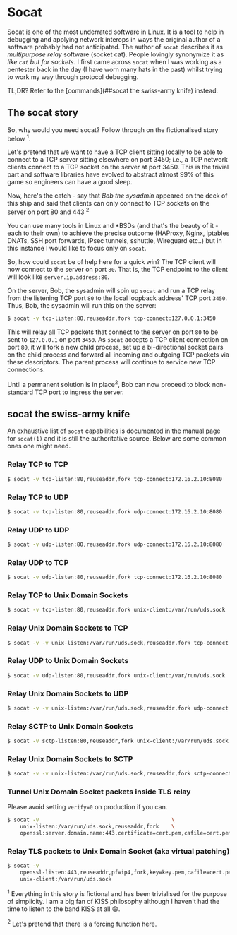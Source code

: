 # Socat

Socat is one of the most underrated software in Linux. It is a tool to help in debugging and applying network 
interops in ways the original author of a software probably had not anticipated. The author of `socat` describes it as
_multipurpose relay_ software (socket cat). People lovingly synonymize it as _like `cat` but for sockets_. I first came 
across `socat` when I was working as a pentester back in the day (I have worn many hats in the past) whilst 
trying to work my way through protocol debugging.
  
TL;DR? Refer to the [commands](##socat the swiss-army knife) instead.

## The socat story

So, why would you need socat? Follow through on the fictionalised story below <sup>1</sup>.

Let's pretend that we want to have a TCP client sitting locally to be able to connect to a TCP server sitting
elsewhere on port 3450; i.e., a TCP network clients connect to a TCP socket on the server at port 3450. 
This is the trivial part and software libraries have evolved to abstract almost 99% of this game so engineers can have
a good sleep.

Now, here's the catch - say that *Bob the sysadmin* appeared on the deck of this ship and said that clients can only connect
to TCP sockets on the server on port 80 and 443 <sup>2</sup>

You can use many tools in Linux and *BSDs (and that's the beauty of it - each to their own) to achieve the precise outcome 
(HAProxy, Nginx, iptables DNATs, SSH port forwards, IPsec tunnels, sshuttle, Wireguard etc..) but in this instance I
would like to focus only on `socat`.

So, how could `socat` be of help here for a quick win? The TCP client will now connect to the server on port `80`. 
That is, the TCP endpoint to the client will look like `server.ip.address:80`.

On the server, Bob, the sysadmin will spin up `socat` and run a TCP relay from the listening TCP port `80` to the local
loopback address' TCP port `3450`. Thus, Bob, the sysadmin will run this on the server:
```bash
$ socat -v tcp-listen:80,reuseaddr,fork tcp-connect:127.0.0.1:3450
```

This will relay all TCP packets that connect to the server on port `80` to be sent to `127.0.0.1` on port `3450`. As
`socat` accepts a TCP client connection on port `80`, it will fork a new child process, set up a bi-directional socket
pairs on the child process and forward all incoming and outgoing TCP packets via these descriptors. The parent process will
continue to service new TCP connections.

Until a permanent solution is in place<sup>2</sup>, Bob can now proceed to block non-standard TCP port to ingress the
server.

## socat the swiss-army knife

An exhaustive list of `socat` capabilities is documented in the manual page for `socat(1)` and it is 
still the authoritative source. Below are some common ones one might need.

### Relay TCP to TCP
```bash
$ socat -v tcp-listen:80,reuseaddr,fork tcp-connect:172.16.2.10:8080
```

### Relay TCP to UDP
```bash
$ socat -v tcp-listen:80,reuseaddr,fork udp-connect:172.16.2.10:8080
```

### Relay UDP to UDP
```bash
$ socat -v udp-listen:80,reuseaddr,fork udp-connect:172.16.2.10:8080
```

### Relay UDP to TCP
```bash
$ socat -v udp-listen:80,reuseaddr,fork tcp-connect:172.16.2.10:8080
```

### Relay TCP to Unix Domain Sockets
```bash
$ socat -v tcp-listen:80,reuseaddr,fork unix-client:/var/run/uds.sock
```

### Relay Unix Domain Sockets to TCP
```bash
$ socat -v -v unix-listen:/var/run/uds.sock,reuseaddr,fork tcp-connect:172.16.2.10:80
```

### Relay UDP to Unix Domain Sockets
```bash
$ socat -v udp-listen:80,reuseaddr,fork unix-client:/var/run/uds.sock
```

### Relay Unix Domain Sockets to UDP
```bash
$ socat -v -v unix-listen:/var/run/uds.sock,reuseaddr,fork udp-connect:172.16.2.10:80
```

### Relay SCTP to Unix Domain Sockets
```bash
$ socat -v sctp-listen:80,reuseaddr,fork unix-client:/var/run/uds.sock
```

### Relay Unix Domain Sockets to SCTP
```bash
$ socat -v -v unix-listen:/var/run/uds.sock,reuseaddr,fork sctp-connect:172.16.2.10:80
```

### Tunnel Unix Domain Socket packets inside TLS relay
Please avoid setting `verify=0` on production if you can.
```bash
$ socat -v                                          \
    unix-listen:/var/run/uds.sock,reuseaddr,fork    \
    openssl:server.domain.name:443,certificate=cert.pem,cafile=cert.pem,verify=1,key=key.pem,commonname=server.domain.name
```

### Relay TLS packets to Unix Domain Socket (aka virtual patching)
```bash
$ socat -v                                                                                             \
    openssl-listen:443,reuseaddr,pf=ip4,fork,key=key.pem,cafile=cert.pem,cert=cert.pem,method=TLS1.2   \
    unix-client:/var/run/uds.sock
```

<sup>1</sup> Everything in this story is fictional and has been trivialised for the purpose of simplicity. I am a big
fan of KISS philosophy although I haven't had the time to listen to the band KISS at all :smile:.

<sup>2</sup> Let's pretend that there is a forcing function here.